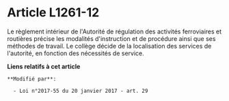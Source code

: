 # Article L1261-12

Le règlement intérieur de l'Autorité de régulation des activités ferroviaires et routières précise les modalités
d'instruction et de procédure ainsi que ses méthodes de travail. Le collège décide de la localisation des services de
l'autorité, en fonction des nécessités de service.

**Liens relatifs à cet article**

	**Modifié par**:

	  - Loi n°2017-55 du 20 janvier 2017 - art. 29
